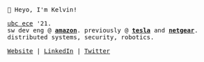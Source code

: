<p>
  <samp>
    👋 Heyo, I'm Kelvin! </br></br>
    <a href="https://ece.ubc.ca/">ubc ece</a> '21.</br>
    sw dev eng @ <b><a href="https://aws.amazon.com/">amazon</a></b>. previously @ <b><a href="https://www.tesla.com/">tesla</a></b> and <b><a href="https://www.netgear.com/">netgear</a></b>.</br>
    distributed systems, security, robotics.</br></br>
    <a href="https://www.kelvinkoon.dev/">Website</a> | <a href="https://www.linkedin.com/in/kelvinkoon/">LinkedIn</a> | <a href="https://twitter.com/NotCelsiusDeg">Twitter</a>
  </samp>
</p>
